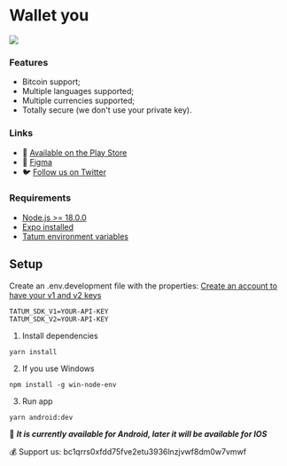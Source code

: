 # Wallet you

![](https://i.imgur.com/iqMpQtO.jpg)

### Features

- Bitcoin support;
- Multiple languages supported;
- Multiple currencies supported;
- Totally secure (we don't use your private key).

### Links

- :robot: [Available on the Play Store](https://play.google.com/store/apps/details?id=com.cyberkaidev.walletyou)
- :art: [Figma](https://www.figma.com/file/blAHuULYf6EKSGSCJSn4VC/Wallet-you?type=design&t=JjtfPpvcyhgvYuu8-1)
- :bird: [Follow us on Twitter](https://twitter.com/cyberkaidev)

### Requirements

- [Node.js >= 18.0.0](https://nodejs.org/en)
- [Expo installed](https://docs.expo.dev/)
- [Tatum environment variables](https://docs.tatum.com/)

## Setup

Create an .env.development file with the properties:
[Create an account to have your v1 and v2 keys](https://docs.tatum.com/)

```
TATUM_SDK_V1=YOUR-API-KEY
TATUM_SDK_V2=YOUR-API-KEY
```

1. Install dependencies

```shell
yarn install
```

2. If you use Windows

```shell
npm install -g win-node-env
```

3. Run app

```shell
yarn android:dev
```

:apple: **_It is currently available for Android, later it will be available for IOS_**

:moneybag: Support us: bc1qrrs0xfdd75fve2etu3936lnzjvwf8dm0w7vmwf
